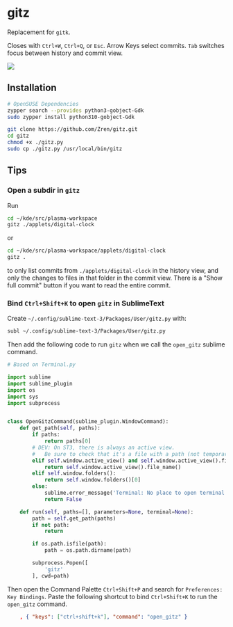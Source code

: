 # gitz

Replacement for `gitk`.

Closes with `Ctrl+W`, `Ctrl+Q`, or `Esc`. Arrow Keys select commits. `Tab` switches focus between history and commit view.

![](https://i.imgur.com/qa2S5IX.png)

## Installation

```bash
# OpenSUSE Dependencies
zypper search --provides python3-gobject-Gdk
sudo zypper install python310-gobject-Gdk
```

```bash
git clone https://github.com/Zren/gitz.git
cd gitz
chmod +x ./gitz.py
sudo cp ./gitz.py /usr/local/bin/gitz
```

## Tips

### Open a subdir in `gitz`

Run

```bash
cd ~/kde/src/plasma-workspace
gitz ./applets/digital-clock
```

or


```bash
cd ~/kde/src/plasma-workspace/applets/digital-clock
gitz .
```

to only list commits from `./applets/digital-clock` in the history view, and only the changes to files in that folder in the commit view. There is a "Show full commit" button if you want to read the entire commit.


### Bind `Ctrl+Shift+K` to open `gitz` in SublimeText

Create `~/.config/sublime-text-3/Packages/User/gitz.py` with:

```bash
subl ~/.config/sublime-text-3/Packages/User/gitz.py
```

Then add the following code to run `gitz` when we call the `open_gitz` sublime command.

```py
# Based on Terminal.py

import sublime
import sublime_plugin
import os
import sys
import subprocess


class OpenGitzCommand(sublime_plugin.WindowCommand):
	def get_path(self, paths):
		if paths:
			return paths[0]
		# DEV: On ST3, there is always an active view.
		#   Be sure to check that it's a file with a path (not temporary view)
		elif self.window.active_view() and self.window.active_view().file_name():
			return self.window.active_view().file_name()
		elif self.window.folders():
			return self.window.folders()[0]
		else:
			sublime.error_message('Terminal: No place to open terminal to')
			return False

	def run(self, paths=[], parameters=None, terminal=None):
		path = self.get_path(paths)
		if not path:
			return

		if os.path.isfile(path):
			path = os.path.dirname(path)

		subprocess.Popen([
			'gitz'
		], cwd=path)
```

Then open the Command Palette `Ctrl+Shift+P` and search for `Preferences: Key Bindings`. Paste the following shortcut to bind `Ctrl+Shift+K` to run the `open_gitz` command.

```json
	, { "keys": ["ctrl+shift+k"], "command": "open_gitz" }
```
